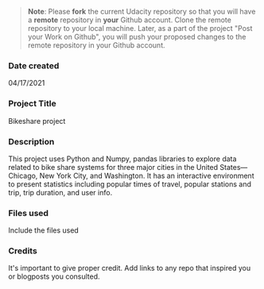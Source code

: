 >**Note**: Please **fork** the current Udacity repository so that you will have a **remote** repository in **your** Github account. Clone the remote repository to your local machine. Later, as a part of the project "Post your Work on Github", you will push your proposed changes to the remote repository in your Github account.

### Date created
04/17/2021

### Project Title
Bikeshare project

### Description
This project uses Python and Numpy, pandas libraries to explore data related to bike share systems for three major cities in the United States—Chicago, New York City, and Washington. It has an interactive environment to present statistics including popular times of travel, popular stations and trip, trip duration, and user info. 

### Files used
Include the files used

### Credits
It's important to give proper credit. Add links to any repo that inspired you or blogposts you consulted.
